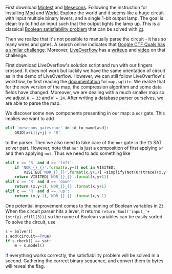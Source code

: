 First download [Mintest](https://www.minetest.net/) and [Mesecons](https://mesecons.net/). Following the instruction for installing [Mod](https://wiki.minetest.net/Installing_Mods) and [World](https://wiki.minetest.net/Worlds). Explore the world and it seems like a huge circuit with input multiple binary levers, and a single 1-bit output lamp. The goal is clear: try to find an input such that the output lights the lamp up. This is a classical [Boolean satisfiability problem](https://en.wikipedia.org/wiki/Boolean_satisfiability_problem) that can be solved with [`Z3`](https://github.com/Z3Prover/z3). 

Then we realize that it's not possible to manually parse the circuit - it has so many wires and gates. A search online indicates that [Google CTF Quals has a similar challenge](https://ctftime.org/task/8795). Moreover, [LiveOverflow](https://www.youtube.com/@LiveOverflow) has a [writeup](https://liveoverflow.com/minetest/) and [video](https://youtu.be/nI8Q1bqT8QU) on that challenge. 

First download LiveOverflow's solution script and run with our fingers crossed. It does not work but luckily we have the same orientation of circuit as in the demo of LiveOverflow. However, we can still follow LiveOverflow's workflow, by first reading the [documentation](https://github.com/minetest/minetest/blob/master/doc/world_format.txt) for `map.sqlite`. We realize that for the new version of the map, the compression algorithm and some data fields have changed. Moreover, we are dealing with a much smaller map so we adjust `H = 33` and `W = 24`. After writing a database parser ourselves, we are able to parse the map. 

We discover some new components presenting in our map: a `nor` gate. This implies we want to add
```python
elif 'mesecons_gates:nor' in id_to_name[asd]:
    GRID[x+i][y+j] = 'R'
```
to the parser. Then we also need to take care of the `nor` gate in the `Z3` SAT solver part. However, note that `nor` is just a composition of first applying `or` and then applying `not`. Thus we need to add something like
```python
elif c == 'R' and d == 'left':
    if 'NOR_{}_{}'.format(x,y+1) not in VISITED:
        VISITED['NOR_{}_{}'.format(x,y+1)] =simplify(Not(Or(trace((x,y+1),'down'), trace((x,y-1),'up'))))
    return VISITED['NOR_{}_{}'.format(x,y+1)]
elif c == 'R' and d == 'down':
    return (x,y+1),'NOR_{}_{}'.format(x,y+1)
elif c == 'R' and d == 'up':
    return (x,y-1),'NOR_{}_{}'.format(x,y-1)  
```

One potential improvement comes to the naming of Boolean variables in `Z3`. When the circuit parser hits a lever, it returns `return Bool('input_'+(str(y).zfill(3)))` so the name of Boolean variables can be easily sorted. To solve the circuit, use 
```python
s = Solver()
s.add(circuit==True)
if s.check() == sat:
    m = s.model()
```
If everything works correctly, the satisfiability problem will be solved in a second. Gathering the correct binary sequence, and convert them to bytes will reveal the flag. 
